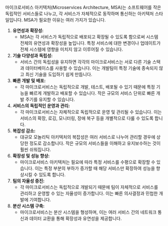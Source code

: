 마이크로서비스 아키텍처(Microservices Architecture, MSA)는 소프트웨어를 작은 독립적인 서비스들로 나누고, 각 서비스가 자체적으로 동작하며 통신하는 아키텍처 스타일입니다. MSA가 필요한 이유는 여러 가지가 있습니다.

1. **유연성과 확장성:**
    - MSA는 각 서비스가 독립적으로 배포되고 확장될 수 있도록 함으로써 시스템 전체의 유연성과 확장성을 높입니다. 특정 서비스에 대한 변경이나 업데이트가 전체 시스템에 영향을 미치지 않고 이루어질 수 있습니다.
2. **기술 다양성과 독립성:**
    - 서비스 간의 독립성을 유지하면 각각의 마이크로서비스는 서로 다른 기술 스택과 데이터베이스를 사용할 수 있습니다. 이는 개발팀이 특정 기술에 종속되지 않고 최신 기술을 도입하기 쉽게 만듭니다.
3. **빠른 개발 및 배포:**
    - 각 마이크로서비스는 독립적으로 개발, 테스트, 배포될 수 있기 때문에 특정 기능을 빠르게 개발하고 배포할 수 있습니다. 작은 규모의 서비스 단위로 빠른 개발 주기를 유지할 수 있습니다.
4. **서비스의 독립적인 운영과 관리:**
    - 각 마이크로서비스는 자체적으로 독립적으로 운영 및 관리될 수 있습니다. 이는 서비스의 확장, 로깅, 모니터링, 장애 복구 등을 개별적으로 다룰 수 있도록 합니다.
5. **복잡성 감소:**
    - 대규모 모놀리틱 아키텍처의 복잡성은 여러 서비스로 나누어 관리할 경우에 상당한 정도로 감소합니다. 작은 규모의 서비스들을 이해하고 유지보수하는 것이 훨씬 쉬워집니다.
6. **확장성 및 성능 향상:**
    - 마이크로서비스 아키텍처는 필요에 따라 특정 서비스를 수평으로 확장할 수 있습니다. 이는 특정 부분의 부하가 증가할 때 해당 서비스만 확장하여 성능을 향상시킬 수 있도록 합니다.
7. **팀의 자율성 증진:**
    - 각 마이크로서비스는 독립적으로 개발되기 때문에 팀이 자체적으로 서비스를 관리하고 운영할 수 있는 자율성이 증가합니다. 이는 빠른 의사결정과 민첩한 개발에 기여합니다.
8. **분산 시스템 구축:**
    - 마이크로서비스는 분산 시스템을 형성하며, 이는 여러 서비스 간의 네트워크 통신과 데이터 교환을 통해 확장성과 유연성을 제공합니다.